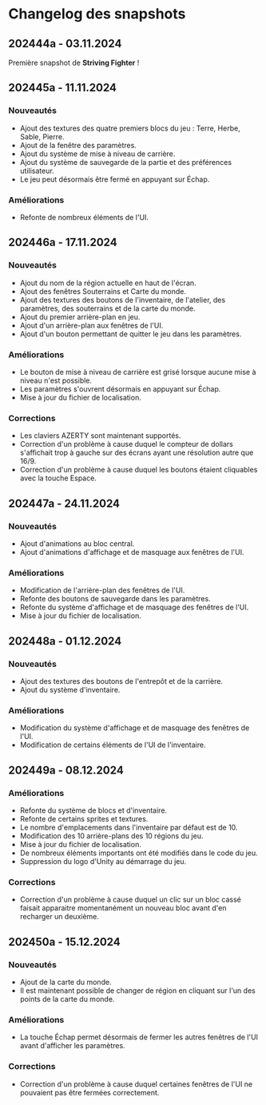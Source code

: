 # Changelog des snapshots

## 202444a - 03.11.2024

Première snapshot de **Striving Fighter** !

## 202445a - 11.11.2024

### Nouveautés

- Ajout des textures des quatre premiers blocs du jeu : Terre, Herbe, Sable, Pierre.
- Ajout de la fenêtre des paramètres.
- Ajout du système de mise à niveau de carrière.
- Ajout du système de sauvegarde de la partie et des préférences utilisateur.
- Le jeu peut désormais être fermé en appuyant sur Échap.

### Améliorations

- Refonte de nombreux éléments de l'UI.

## 202446a - 17.11.2024

### Nouveautés

- Ajout du nom de la région actuelle en haut de l'écran.
- Ajout des fenêtres Souterrains et Carte du monde.
- Ajout des textures des boutons de l'inventaire, de l'atelier, des paramètres, des souterrains et de la carte du monde.
- Ajout du premier arrière-plan en jeu.
- Ajout d'un arrière-plan aux fenêtres de l'UI.
- Ajout d'un bouton permettant de quitter le jeu dans les paramètres.

### Améliorations

- Le bouton de mise à niveau de carrière est grisé lorsque aucune mise à niveau n'est possible.
- Les paramètres s'ouvrent désormais en appuyant sur Échap.
- Mise à jour du fichier de localisation.

### Corrections

- Les claviers AZERTY sont maintenant supportés.
- Correction d'un problème à cause duquel le compteur de dollars s'affichait trop à gauche sur des écrans ayant une résolution autre que 16/9.
- Correction d'un problème à cause duquel les boutons étaient cliquables avec la touche Espace.

## 202447a - 24.11.2024

### Nouveautés

- Ajout d'animations au bloc central.
- Ajout d'animations d'affichage et de masquage aux fenêtres de l'UI.

### Améliorations

- Modification de l'arrière-plan des fenêtres de l'UI.
- Refonte des boutons de sauvegarde dans les paramètres.
- Refonte du système d'affichage et de masquage des fenêtres de l'UI.
- Mise à jour du fichier de localisation.

## 202448a - 01.12.2024

### Nouveautés

- Ajout des textures des boutons de l'entrepôt et de la carrière.
- Ajout du système d'inventaire.

### Améliorations

- Modification du système d'affichage et de masquage des fenêtres de l'UI.
- Modification de certains éléments de l'UI de l'inventaire.

## 202449a - 08.12.2024

### Améliorations

- Refonte du système de blocs et d'inventaire.
- Refonte de certains sprites et textures.
- Le nombre d'emplacements dans l'inventaire par défaut est de 10.
- Modification des 10 arrière-plans des 10 régions du jeu.
- Mise à jour du fichier de localisation.
- De nombreux éléments importants ont été modifiés dans le code du jeu.
- Suppression du logo d'Unity au démarrage du jeu.

### Corrections

- Correction d'un problème à cause duquel un clic sur un bloc cassé faisait apparaitre momentanément un nouveau bloc avant d'en recharger un deuxième.

## 202450a - 15.12.2024

### Nouveautés

- Ajout de la carte du monde.
- Il est maintenant possible de changer de région en cliquant sur l'un des points de la carte du monde.

### Améliorations

- La touche Échap permet désormais de fermer les autres fenêtres de l'UI avant d'afficher les paramètres.

### Corrections

- Correction d'un problème à cause duquel certaines fenêtres de l'UI ne pouvaient pas être fermées correctement.
